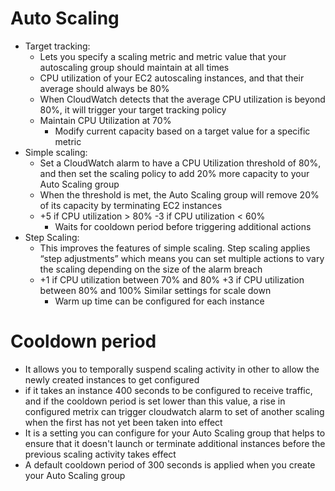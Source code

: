       
# Auto Scaling
- Target tracking:   
     - Lets you specify a scaling metric and metric value that your autoscaling group should maintain at all times
     - CPU utilization of your EC2 autoscaling instances, and that their average should always be 80%
     - When CloudWatch detects that the average CPU utilization is beyond 80%, it will trigger your target tracking policy
     - Maintain CPU Utilization at 70%
        - Modify current capacity based on a target value for a specific metric
- Simple scaling: 
     - Set a CloudWatch alarm to have a CPU Utilization threshold of 80%, and then set the scaling policy to add 20% more 
       capacity to your Auto Scaling group 
     - When the threshold is met, the Auto Scaling group will remove 20% of its capacity by terminating 
        EC2 instances
     - +5 if CPU utilization > 80% -3 if CPU utilization < 60%
        - Waits for cooldown period before triggering additional actions
- Step Scaling: 
     - This improves the features of simple scaling. Step scaling applies “step adjustments” which means you 
        can set multiple actions to vary the scaling depending on the size of the alarm breach
     - +1 if CPU utilization between 70% and 80% +3 if CPU utilization between 80% and 100% Similar settings for scale down
         - Warm up time can be configured for each instance
# Cooldown period
- It allows you to temporally suspend scaling activity in other to allow the newly created instances to get configured
- if it takes an instance 400 seconds to be configured to receive traffic, and if the cooldown period is set lower than
  this value, a rise in configured metrix can trigger cloudwatch alarm to set of another scaling when the first has not
  yet been taken into effect
- It is a setting you can configure for your Auto Scaling group that helps to ensure that it doesn't launch or terminate 
  additional instances before the previous scaling activity takes effect
- A default cooldown period of 300 seconds is applied when you create your Auto Scaling group